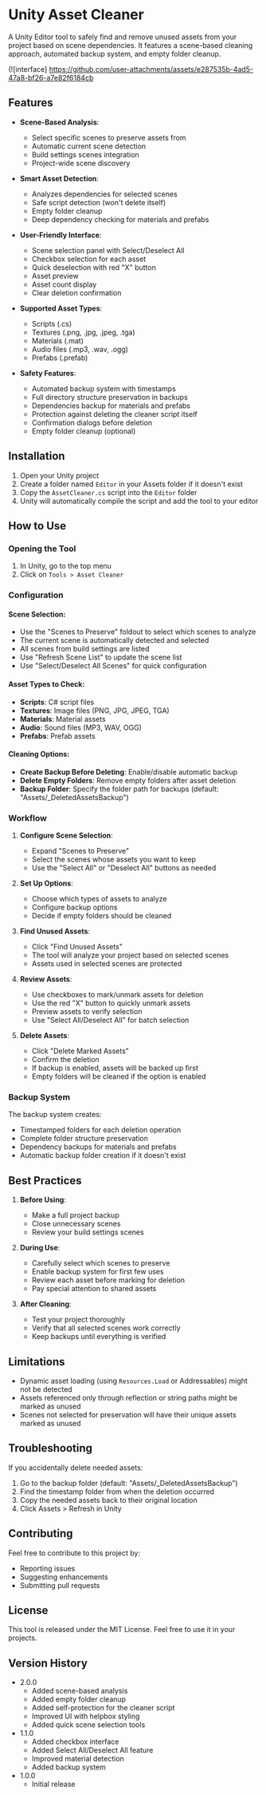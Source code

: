 # Unity Asset Cleaner

A Unity Editor tool to safely find and remove unused assets from your project based on scene dependencies. It features a scene-based cleaning approach, automated backup system, and empty folder cleanup.

(![interface] https://github.com/user-attachments/assets/e287535b-4ad5-47a8-bf26-a7e82f6184cb

## Features

- **Scene-Based Analysis**:
  - Select specific scenes to preserve assets from
  - Automatic current scene detection
  - Build settings scenes integration
  - Project-wide scene discovery

- **Smart Asset Detection**:
  - Analyzes dependencies for selected scenes
  - Safe script detection (won't delete itself)
  - Empty folder cleanup
  - Deep dependency checking for materials and prefabs

- **User-Friendly Interface**:
  - Scene selection panel with Select/Deselect All
  - Checkbox selection for each asset
  - Quick deselection with red "X" button
  - Asset preview
  - Asset count display
  - Clear deletion confirmation

- **Supported Asset Types**:
  - Scripts (.cs)
  - Textures (.png, .jpg, .jpeg, .tga)
  - Materials (.mat)
  - Audio files (.mp3, .wav, .ogg)
  - Prefabs (.prefab)

- **Safety Features**:
  - Automated backup system with timestamps
  - Full directory structure preservation in backups
  - Dependencies backup for materials and prefabs
  - Protection against deleting the cleaner script itself
  - Confirmation dialogs before deletion
  - Empty folder cleanup (optional)

## Installation

1. Open your Unity project
2. Create a folder named `Editor` in your Assets folder if it doesn't exist
3. Copy the `AssetCleaner.cs` script into the `Editor` folder
4. Unity will automatically compile the script and add the tool to your editor

## How to Use

### Opening the Tool
1. In Unity, go to the top menu
2. Click on `Tools > Asset Cleaner`

### Configuration

#### Scene Selection:
- Use the "Scenes to Preserve" foldout to select which scenes to analyze
- The current scene is automatically detected and selected
- All scenes from build settings are listed
- Use "Refresh Scene List" to update the scene list
- Use "Select/Deselect All Scenes" for quick configuration

#### Asset Types to Check:
- **Scripts**: C# script files
- **Textures**: Image files (PNG, JPG, JPEG, TGA)
- **Materials**: Material assets
- **Audio**: Sound files (MP3, WAV, OGG)
- **Prefabs**: Prefab assets

#### Cleaning Options:
- **Create Backup Before Deleting**: Enable/disable automatic backup
- **Delete Empty Folders**: Remove empty folders after asset deletion
- **Backup Folder**: Specify the folder path for backups (default: "Assets/_DeletedAssetsBackup")

### Workflow

1. **Configure Scene Selection**:
   - Expand "Scenes to Preserve"
   - Select the scenes whose assets you want to keep
   - Use the "Select All" or "Deselect All" buttons as needed

2. **Set Up Options**:
   - Choose which types of assets to analyze
   - Configure backup options
   - Decide if empty folders should be cleaned

3. **Find Unused Assets**:
   - Click "Find Unused Assets"
   - The tool will analyze your project based on selected scenes
   - Assets used in selected scenes are protected

4. **Review Assets**:
   - Use checkboxes to mark/unmark assets for deletion
   - Use the red "X" button to quickly unmark assets
   - Preview assets to verify selection
   - Use "Select All/Deselect All" for batch selection

5. **Delete Assets**:
   - Click "Delete Marked Assets"
   - Confirm the deletion
   - If backup is enabled, assets will be backed up first
   - Empty folders will be cleaned if the option is enabled

### Backup System

The backup system creates:
- Timestamped folders for each deletion operation
- Complete folder structure preservation
- Dependency backups for materials and prefabs
- Automatic backup folder creation if it doesn't exist

## Best Practices

1. **Before Using**:
   - Make a full project backup
   - Close unnecessary scenes
   - Review your build settings scenes

2. **During Use**:
   - Carefully select which scenes to preserve
   - Enable backup system for first few uses
   - Review each asset before marking for deletion
   - Pay special attention to shared assets

3. **After Cleaning**:
   - Test your project thoroughly
   - Verify that all selected scenes work correctly
   - Keep backups until everything is verified

## Limitations

- Dynamic asset loading (using `Resources.Load` or Addressables) might not be detected
- Assets referenced only through reflection or string paths might be marked as unused
- Scenes not selected for preservation will have their unique assets marked as unused

## Troubleshooting

If you accidentally delete needed assets:
1. Go to the backup folder (default: "Assets/_DeletedAssetsBackup")
2. Find the timestamp folder from when the deletion occurred
3. Copy the needed assets back to their original location
4. Click Assets > Refresh in Unity

## Contributing

Feel free to contribute to this project by:
- Reporting issues
- Suggesting enhancements
- Submitting pull requests

## License

This tool is released under the MIT License. Feel free to use it in your projects.

## Version History

- 2.0.0
  - Added scene-based analysis
  - Added empty folder cleanup
  - Added self-protection for the cleaner script
  - Improved UI with helpbox styling
  - Added quick scene selection tools
- 1.1.0
  - Added checkbox interface
  - Added Select All/Deselect All feature
  - Improved material detection
  - Added backup system
- 1.0.0
  - Initial release
